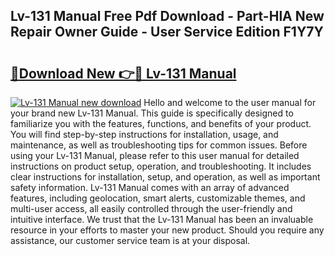 ## Lv-131 Manual Free Pdf Download - Part-HlA New Repair Owner Guide - User Service Edition F1Y7Y

# <h2><a href="http://bc39229.oget.top/?id=Lv-131+Manual">🔗Download New 👉🔴 Lv-131 Manual</a></h2>

[![Lv-131 Manual new download](https://i.imgur.com/5g1atiW.png)](http://bc39229.oget.top/?id=Lv-131+Manual)
Hello and welcome to the user manual for your brand new Lv-131 Manual. This guide is specifically designed to familiarize you with the features, functions, and benefits of your product. You will find step-by-step instructions for installation, usage, and maintenance, as well as troubleshooting tips for common issues. Before using your Lv-131 Manual, please refer to this user manual for detailed instructions on product setup, operation, and troubleshooting. It includes clear instructions for installation, setup, and operation, as well as important safety information. Lv-131 Manual comes with an array of advanced features, including geolocation, smart alerts, customizable themes, and multi-user access, all easily controlled through the user-friendly and intuitive interface. We trust that the Lv-131 Manual has been an invaluable resource in your efforts to master your new product. Should you require any assistance, our customer service team is at your disposal.
